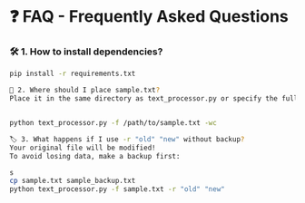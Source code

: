 # ❓ FAQ - Frequently Asked Questions

### 🛠️ **1. How to install dependencies?**
```sh
pip install -r requirements.txt

📂 2. Where should I place sample.txt?
Place it in the same directory as text_processor.py or specify the full path:


python text_processor.py -f /path/to/sample.txt -wc

🏷️ 3. What happens if I use -r "old" "new" without backup?
Your original file will be modified!
To avoid losing data, make a backup first:

s
cp sample.txt sample_backup.txt
python text_processor.py -f sample.txt -r "old" "new"